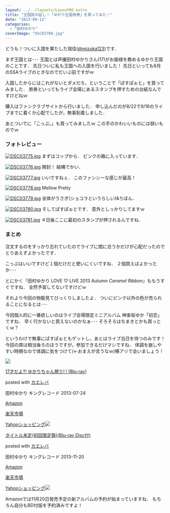 ```yaml
---
layout: ../../layouts/LayoutMd.astro
title: "王国民の証し！「ゆかり王国旅券」を買ってみた！"
date: "2013-09-12"
categories: 
  - "田村ゆかり"
coverImage: "DSC03780.jpg"
---
```


どうも！ついに入国を果たした瑞佳([@mizuka123](https://twitter.com/mizuka123))です．

まず王国とは･･･ 王国とは声優田村ゆかりさん(17)がお姫様を務めるゆかり王国のことです． 先日ついに私も王国への入国を行いました！ 先日といっても6月のSSAライブのときなのでだいぶ前ですがｗ

入国したからにはこれがないとダメだろ，ということで「ぱすぽぉと」を買ってみました． 旅券といってもライブ会場にあるスタンプを押すための台紙なんですけどねｗ

購入はファンクラブサイトから行いました． 申し込んだのが8/22で9/16のライブまでに着くか心配でしたが，無事到着しました．

あとついでに「こっぷ。」も買ってみましたｗ この手のかわいいものには弱いものでｗ

### フォトレビュー

[![DSC03775.jpg](/archive/images/9730294078_2d8ccca02d_b.jpg)](http://www.flickr.com/photos/67522130@N08/9730294078/ "DSC03775.jpg") まずはコップから． ピンクの箱に入っています．

[![DSC03776.jpg](/archive/images/9730294780_39c1b25626_b.jpg)](http://www.flickr.com/photos/67522130@N08/9730294780/ "DSC03776.jpg") 開封！ 結構でかい．

[![DSC03777.jpg](/archive/images/9730295538_bec7f42cd2_b.jpg)](http://www.flickr.com/photos/67522130@N08/9730295538/ "DSC03777.jpg") いいですねぇ． このファンシーな感じが最高！

[![DSC03778.jpg](/archive/images/9727067407_616b607629_b.jpg)](http://www.flickr.com/photos/67522130@N08/9727067407/ "DSC03778.jpg") Mellow Pretty

[![DSC03779.jpg](/archive/images/9730297048_71aaf89db0_b.jpg)](http://www.flickr.com/photos/67522130@N08/9730297048/ "DSC03779.jpg") 全体がうさぎ(ショコラというらしい)&りぼん．

[![DSC03780.jpg](/archive/images/9727069023_61a27df849_b.jpg)](http://www.flickr.com/photos/67522130@N08/9727069023/ "DSC03780.jpg") そしてぱすぽぉとです． 意外としっかりしてますｗ

[![DSC03781.jpg](/archive/images/9730298408_8bbf1bd598_b.jpg)](http://www.flickr.com/photos/67522130@N08/9730298408/ "DSC03781.jpg") ４日後ここに最初のスタンプが押されるんですね．

### まとめ

注文するのをすっかり忘れていたのでライブに間に合うかだけが心配だったのでとりあえずよかったです．

こっぷはいいですけど１個だけだと使いにくいですね． ２個買えばよかったか･･･

とにかく「田村ゆかり LOVE ♡ LIVE 2013 Autumn _Caramel Ribbon_」ももうすぐですね． 全然予習してないですけどｗ

それより今回の物販見てびっくりしましたよ． ついにピンク以外の色が売られることになるとは･･･

今回個人的に一番欲しいのはライブ会場限定ミニアルバム 神楽坂ゆか「初恋」ですね． 早く行かないと買えないのかなぁ･･･ そろそろはちまきとかも買っとくｗ？

というわけで無事にぱすぽぉともゲットし，あとはライブ当日を待つのみです！ 今回の席は相当後ろのほうですが，参加できるだけマシですね． 体調を崩しやすい時期なので体調に気をつけて(←おまえが言うなｗ)横アリで会いましょう！

[![](/archive/images/41NwR-xtRWL._SL160_.jpg)](https://www.amazon.co.jp/exec/obidos/ASIN/B00CW537QU/mizuka123-22/ref=nosim/)

[17才だよ?! ゆかりちゃん祭り! ! \[Blu-ray\]](https://www.amazon.co.jp/exec/obidos/ASIN/B00CW537QU/mizuka123-22/ref=nosim/)

posted with [カエレバ](http://kaereba.com)

田村ゆかり キングレコード 2013-07-24

[Amazon](http://www.amazon.co.jp/gp/search?keywords=%82%E4%82%A9%82%E8&__mk_ja_JP=%83J%83%5E%83J%83i&tag=mizuka123-22 "アマゾン")

[楽天市場](http://hb.afl.rakuten.co.jp/hgc/032b53ee.4b34c5ee.0f4a541e.f440145e/?pc=http%3A%2F%2Fsearch.rakuten.co.jp%2Fsearch%2Fmall%2F%25E3%2582%2586%25E3%2581%258B%25E3%2582%258A%2F-%2Ff.1-p.1-s.1-sf.0-st.A-v.2%3Fx%3D0%26scid%3Daf_ich_link_urltxt%26m%3Dhttp%3A%2F%2Fm.rakuten.co.jp%2F "楽天市場")

[Yahooショッピング![](//ad.jp.ap.valuecommerce.com/servlet/gifbanner?sid=3066752&pid=881990642)](//ck.jp.ap.valuecommerce.com/servlet/referral?sid=3066752&pid=881990642&vc_url=http%3A%2F%2Fshopping.search.yahoo.co.jp%2Fsearch%3FuIv%3Don%26ei%3DUTF-8%26tab_ex%3Dcommerce%26slider%3D0%26va%3D%25E3%2582%2586%25E3%2581%258B%25E3%2582%258A "Yahooショッピング")

[](https://www.amazon.co.jp/exec/obidos/ASIN/B00ENM1WN0/mizuka123-22/ref=nosim/)

[タイトル未定(初回限定盤)(Blu-ray Disc付)](https://www.amazon.co.jp/exec/obidos/ASIN/B00ENM1WN0/mizuka123-22/ref=nosim/)

posted with [カエレバ](http://kaereba.com)

田村ゆかり キングレコード 2013-11-20

[Amazon](http://www.amazon.co.jp/gp/search?keywords=Blu-ray%20Disc%95t&__mk_ja_JP=%83J%83%5E%83J%83i&tag=mizuka123-22 "アマゾン")

[楽天市場](http://hb.afl.rakuten.co.jp/hgc/032b53ee.4b34c5ee.0f4a541e.f440145e/?pc=http%3A%2F%2Fsearch.rakuten.co.jp%2Fsearch%2Fmall%2FBlu-ray%2520Disc%25E4%25BB%2598%2F-%2Ff.1-p.1-s.1-sf.0-st.A-v.2%3Fx%3D0%26scid%3Daf_ich_link_urltxt%26m%3Dhttp%3A%2F%2Fm.rakuten.co.jp%2F "楽天市場")

[Yahooショッピング![](//ad.jp.ap.valuecommerce.com/servlet/gifbanner?sid=3066752&pid=881990642)](//ck.jp.ap.valuecommerce.com/servlet/referral?sid=3066752&pid=881990642&vc_url=http%3A%2F%2Fshopping.search.yahoo.co.jp%2Fsearch%3FuIv%3Don%26ei%3DUTF-8%26tab_ex%3Dcommerce%26slider%3D0%26va%3DBlu-ray%2520Disc%25E4%25BB%2598 "Yahooショッピング")

Amazonでは11月20日発売予定の新アルバムの予約が始まっていますね． もちろん自分もBD付版を予約済みですよ！
